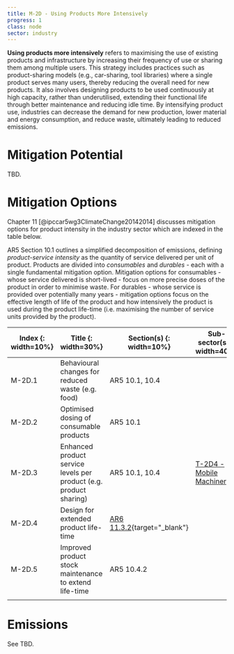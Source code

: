 ```yaml
---
title: M-2D - Using Products More Intensively
progress: 1
class: node
sector: industry
---
```


**Using products more intensively** refers to maximising the use of existing products and infrastructure by increasing their frequency of use or sharing them among multiple users. This strategy includes practices such as product-sharing models (e.g., car-sharing, tool libraries) where a single product serves many users, thereby reducing the overall need for new products. It also involves designing products to be used continuously at high capacity, rather than underutilised, extending their functional life through better maintenance and reducing idle time. By intensifying product use, industries can decrease the demand for new production, lower material and energy consumption, and reduce waste, ultimately leading to reduced emissions.
     


# Mitigation Potential
TBD.


# Mitigation Options

Chapter 11 [@ipccar5wg3ClimateChange20142014] discusses mitigation options for product intensity in the industry sector which are indexed in the table below. 

AR5 Section 10.1 outlines a simplified decomposition of emissions, defining *product-service intensity* as the quantity of service delivered per unit of product. Products are divided into *consumables* and *durables* - each with a single fundamental mitigation option. Mitigation options for consumables - whose service delivered is short-lived - focus on more precise doses of the product in order to minimise waste. For durables - whose service is provided over potentially many years - mitigation options focus on the effective length of life of the product and how intensively the product is used during the product life-time (i.e. maximising the number of service units provided by the product).


| Index {: width=10%} | Title {: width=30%}                                                | Section(s) {: width=10%}                                                                     | Sub-sector(s) {: width=40%}                                                                        | TE(s) {: width=10%}                                                                                                  |
| ------------------- | ------------------------------------------------------------------ | -------------------------------------------------------------------------------------------- | -------------------------------------------------------------------------------------------------- | -------------------------------------------------------------------------------------------------------------------- |
| M-2D.1              | Behavioural changes for reduced waste (e.g. food)                  | AR5 10.1, 10.4                                                                               |                                                                                                    |                                                                                                                      |
| M-2D.2              | Optimised dosing of consumable products                            | AR5 10.1                                                                                     |                                                                                                    |                                                                                                                      |
| M-2D.3              | Enhanced product service levels per product (e.g. product sharing) | AR5 10.1, 10.4                                                                               | [T-2D4 - Mobile Machinery](/3-transition-elements/2-industry/2d-other/2d4-mobile-machinery/index\.md) | [T-2D4-3](/3-transition-elements/2-industry/2d-other/2d4-mobile-machinery/2d4-te-03-efficient_use_of_mobile_machinery\.md) |
| M-2D.4              | Design for extended product life-time                              | [AR6 11.3.2](https://www.ipcc.ch/report/ar6/wg3/chapter/chapter-11/#11.3.2){target="_blank"} |                                                                                                    |                                                                                                                      |
| M-2D.5              | Improved product stock maintenance to extend life-time             | AR5 10.4.2                                                                                   |                                                                                                    |                                                                                                                      |
|                     |                                                                    |                                                                                              |                                                                                                    |                                                                                                                      |



# Emissions
See TBD.
